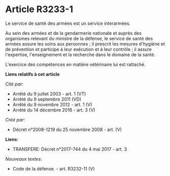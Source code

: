 # Article R3233-1

Le service de santé des armées est un service interarmées.

Au sein des armées et de la gendarmerie nationale et auprès des organismes relevant du ministre de la défense, le service de
santé des armées assure les soins aux personnes ; il prescrit les mesures d'hygiène et de prévention et participe à leur
exécution et à leur contrôle ; il assure l'expertise, l'enseignement et la recherche dans le domaine de la santé.

L'exercice des compétences en matière vétérinaire lui est rattaché.

**Liens relatifs à cet article**

_Cité par_:

  - Arrêté du 9 juillet 2003 - art. 1 (VT)
  - Arrêté du 9 septembre 2011 (VD)
  - Arrêté du 9 novembre 2012 - art. 1 (V)
  - Arrêté du 14 décembre 2016 - art. 3 (V)

_Créé par_:

  - Décret n°2008-1219 du 25 novembre 2008 - art. (V)

**Liens**:

  - TRANSFERE: Décret n°2017-744 du 4 mai 2017 - art. 3

_Nouveaux textes_:

  - Code de la défense. - art. R3232-11 (V)
